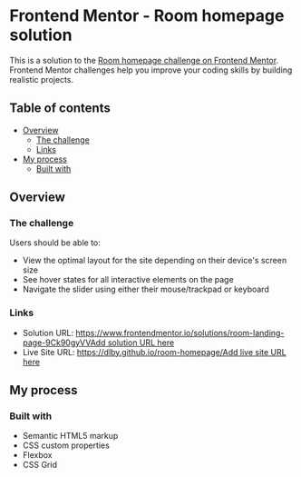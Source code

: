 # Frontend Mentor - Room homepage solution

This is a solution to the [Room homepage challenge on Frontend Mentor](https://www.frontendmentor.io/challenges/room-homepage-BtdBY_ENq). Frontend Mentor challenges help you improve your coding skills by building realistic projects.

## Table of contents

- [Overview](#overview)
  - [The challenge](#the-challenge)
  - [Links](#links)
- [My process](#my-process)
  - [Built with](#built-with)

## Overview

### The challenge

Users should be able to:

- View the optimal layout for the site depending on their device's screen size
- See hover states for all interactive elements on the page
- Navigate the slider using either their mouse/trackpad or keyboard

### Links

- Solution URL: [https://www.frontendmentor.io/solutions/room-landing-page-9Ck90gyVVAdd solution URL here](https://www.frontendmentor.io/solutions/room-landing-page-9Ck90gyVVhttps://your-solution-url.com)
- Live Site URL: [https://dlby.github.io/room-homepage/Add live site URL here](https://dlby.github.io/room-homepage/https://your-live-site-url.com)

## My process

### Built with

- Semantic HTML5 markup
- CSS custom properties
- Flexbox
- CSS Grid
